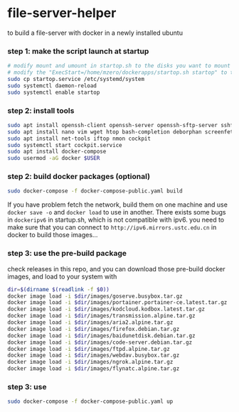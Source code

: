 # file-server-helper
to build a file-server with docker in a newly installed ubuntu

### step 1: make the script launch at startup
```bash
# modify mount and umount in startop.sh to the disks you want to mount at startup
# modify the "ExecStart=/home/mzero/dockerapps/startop.sh startop" to the script you want to launch at startup 
sudo cp startop.service /etc/systemd/system
sudo systemctl daemon-reload
sudo systemctl enable startop
```

### step 2: install tools
```bash
sudo apt install openssh-client openssh-server openssh-sftp-server sshfs nfs-ganesha
sudo apt install nano vim wget htop bash-completion deborphan screenfetch
sudo apt install net-tools iftop nmon cockpit
sudo systemctl start cockpit.service
sudo apt install docker-compose
sudo usermod -aG docker $USER
```

### step 2: build docker packages (optional)
```bash
sudo docker-compose -f docker-compose-public.yaml build
```
If you have problem fetch the network, build them on one machine and use `docker save -o` and `docker load` to use in another.
There exists some bugs in `dockeripv6` in startup.sh, which is not compatible with ipv6. you need to make sure that you can connect to `http://ipv6.mirrors.ustc.edu.cn` in docker to build those images...

### step 3: use the pre-build package
check releases in this repo, and you can download those pre-build docker images, and load to your system with
```bash
dir=$(dirname $(readlink -f $0))
docker image load -i $dir/images/goserve.busybox.tar.gz
docker image load -i $dir/images/portainer.portainer-ce.latest.tar.gz
docker image load -i $dir/images/kodcloud.kodbox.latest.tar.gz
docker image load -i $dir/images/transmission.alpine.tar.gz
docker image load -i $dir/images/aria2.alpine.tar.gz
docker image load -i $dir/images/firefox.debian.tar.gz
docker image load -i $dir/images/baidunetdisk.debian.tar.gz
docker image load -i $dir/images/code-server.debian.tar.gz
docker image load -i $dir/images/ftpd.alpine.tar.gz
docker image load -i $dir/images/webdav.busybox.tar.gz
docker image load -i $dir/images/ngrok.alpine.tar.gz
docker image load -i $dir/images/flynatc.alpine.tar.gz
```


### step 3: use
```bash
sudo docker-compose -f docker-compose-public.yaml up
```

